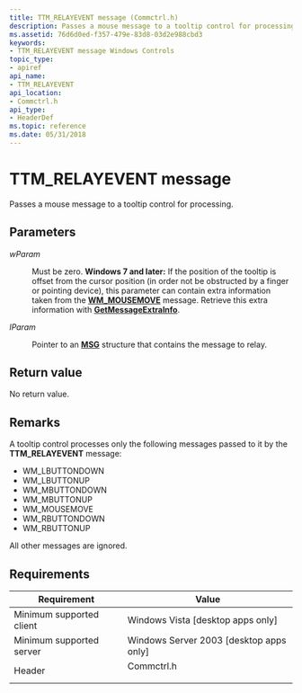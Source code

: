 ```yaml
---
title: TTM_RELAYEVENT message (Commctrl.h)
description: Passes a mouse message to a tooltip control for processing.
ms.assetid: 76d6d0ed-f357-479e-83d8-03d2e988cbd3
keywords:
- TTM_RELAYEVENT message Windows Controls
topic_type:
- apiref
api_name:
- TTM_RELAYEVENT
api_location:
- Commctrl.h
api_type:
- HeaderDef
ms.topic: reference
ms.date: 05/31/2018
---
```


# TTM\_RELAYEVENT message

Passes a mouse message to a tooltip control for processing.

## Parameters

<dl> <dt>

*wParam* 
</dt> <dd>

Must be zero. **Windows 7 and later:** If the position of the tooltip is offset from the cursor position (in order not be obstructed by a finger or pointing device), this parameter can contain extra information taken from the [**WM\_MOUSEMOVE**](/windows/desktop/inputdev/wm-mousemove) message. Retrieve this extra information with [**GetMessageExtraInfo**](/windows/desktop/api/winuser/nf-winuser-getmessageextrainfo).

</dd> <dt>

*lParam* 
</dt> <dd>

Pointer to an [**MSG**](/windows/win32/api/winuser/ns-winuser-msg) structure that contains the message to relay.

</dd> </dl>

## Return value

No return value.

## Remarks

A tooltip control processes only the following messages passed to it by the **TTM\_RELAYEVENT** message:

-   WM\_LBUTTONDOWN
-   WM\_LBUTTONUP
-   WM\_MBUTTONDOWN
-   WM\_MBUTTONUP
-   WM\_MOUSEMOVE
-   WM\_RBUTTONDOWN
-   WM\_RBUTTONUP

All other messages are ignored.

## Requirements



| Requirement | Value |
|-------------------------------------|---------------------------------------------------------------------------------------|
| Minimum supported client<br/> | Windows Vista \[desktop apps only\]<br/>                                        |
| Minimum supported server<br/> | Windows Server 2003 \[desktop apps only\]<br/>                                  |
| Header<br/>                   | <dl> <dt>Commctrl.h</dt> </dl> |



 

